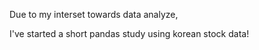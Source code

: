Due to my interset towards data analyze,

I've started a short pandas study using korean stock data!

